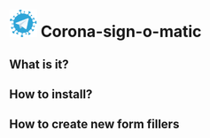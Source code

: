 # <img src="media/logo.png" width="50"> Corona-sign-o-matic

## What is it?

## How to install?

## How to create new form fillers
